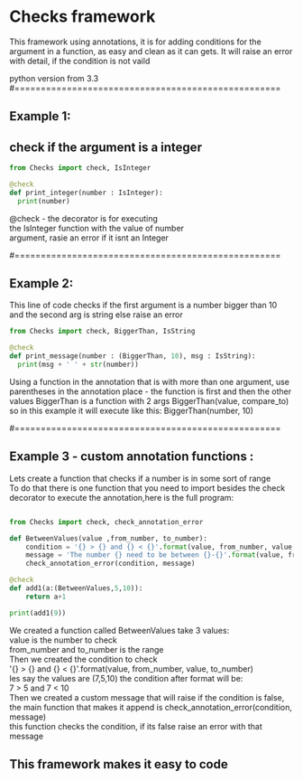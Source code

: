 # Checks framework

This framework using annotations, it is for adding
conditions for the argument in a function, as easy
and clean as it can gets.
It will raise an error with detail,
if the condition is not vaild

python version from 3.3  
#===================================================

## Example 1:
## check if the argument is a integer
```python
from Checks import check, IsInteger

@check
def print_integer(number : IsInteger):
  print(number)
```
@check - the decorator is for executing  
the IsInteger function with the value of number  
argument, rasie an error if it isnt an Integer

#===================================================

## Example 2:
This line of code checks if the first argument is a number bigger than 10  
and the second arg is string else raise an error  
```python
from Checks import check, BiggerThan, IsString

@check
def print_message(number : (BiggerThan, 10), msg : IsString):
  print(msg + ' ' + str(number))
```
Using a function in the annotation that is with more than one
argument, use parentheses in the annotation place - 
the function is first and then the other values
BiggerThan is a function with 2 args BiggerThan(value, compare_to)
so in this example it will execute like this: BiggerThan(number, 10)

#===================================================

## Example 3 - custom annotation functions :
Lets create a function that checks if a number is in some sort of range  
To do that there is one function that you need to import besides the check
decorator to execute the annotation,here is the full program:
```python

from Checks import check, check_annotation_error

def BetweenValues(value ,from_number, to_number):  
    condition = '{} > {} and {} < {}'.format(value, from_number, value, to_number)  
    message = 'The number {} need to be between {}-{}'.format(value, from_number, to_number)  
    check_annotation_error(condition, message)  

@check
def add1(a:(BetweenValues,5,10)):
    return a+1

print(add1(9))
```
We created a function called BetweenValues take 3 values:  
value is the number to check  
from_number and to_number is the range  
Then we created the condition to check  
'{} > {} and {} < {}'.format(value, from_number, value, to_number)  
les say the values are (7,5,10) the condition after format will be:  
7 > 5 and 7 < 10  
Then we created a custom message that will raise if the condition is false, 
the main function that makes it append is check_annotation_error(condition, message)  
this function checks the condition, if its false raise an error with that message  

## This framework makes it easy to code
